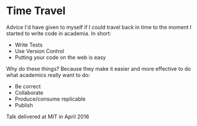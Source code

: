 # Time Travel

Advice I'd have given to myself if I could travel back in time to the moment I started to write code in academia.  In short:

* Write Tests
* Use Version Control
* Putting your code on the web is easy

Why do these things?  Because they make it easier and more effective to do what academics really want to do:

* Be correct
* Collaborate
* Produce/consume replicable
* Publish

Talk delivered at MIT in April 2016
